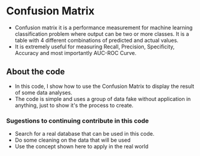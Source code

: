 # Confusion Matrix

- Confusion matrix it is a performance measurement for machine learning classification problem where output can be two or more classes. It is a table with 4 different combinations of predicted and actual values.
- It is extremely useful for measuring Recall, Precision, Specificity, Accuracy and most importantly AUC-ROC Curve.

## About the code 

- In this code, I show how to use the Confusion Matrix to display the result of some data analyses.
- The code is simple and uses a group of data fake without application in anything, just to show it's the process to create.

### Sugestions to continuing contribute in this code

- Search for a real database that can be used in this code.
- Do some cleaning on the data that will be used
- Use the concept shown here to apply in the real world